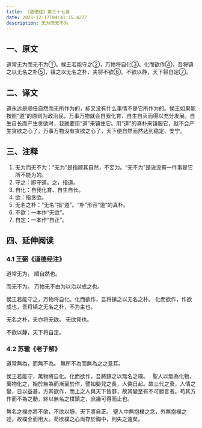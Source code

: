 ```yaml
---
title: 《道德经》第三十七章
date: 2021-12-17T04:41:15.427Z
description: 无为而无不为
---
```

## 一、原文

道常无为而无不为①。候王若能守之②，万物将自化③。化而欲作④，吾将镇之以无名之朴⑤，镇之以无名之朴，夫将不欲⑥。不欲以静，天下将自定⑦。

## 二、译文

道永远是顺任自然而无所作为的，却又没有什么事情不是它所作为的。侯王如果能按照“道”的原则为政治民，万事万物就会自我化育、自生自灭而得以充分发展。自生自长而产生贪欲时，我就要用“道”来镇住它。用“道”的真朴来镇服它，就不会产生贪欲之心了，万事万物没有贪欲之心了，天下便自然而然达到稳定、安宁。

## 三、注释

1. 无为而无不为：“无为”是指顺其自然，不妄为。“无不为”是说没有一件事是它所不能为的。
2. 守之：即守道。之，指道。
3. 自化：自我化育、自生自长。
4. 欲：指贪欲。
5. 无名之朴：“无名”指“道”。“朴”形容“道”的真朴。
6. 不欲：一本作“无欲”。
7. 自定：一本作“自正”。

## 四、延伸阅读

### 4.1 王弼《道德经注》

道常无为，
顺自然也。

而无不为。
万物无不由为以治以成之也。

侯王若能守之，万物将自化。化而欲作，吾将镇之以无名之朴。
化而欲作，作欲成也，吾将镇之无名之朴，不为主也。

无名之朴，夫亦将无欲。
无欲竞也。

不欲以静，天下将自定。

### 4.2 苏辙《老子解》

道常無為，而無不為。
無所不為而無為之之意耳。

侯王若能守，萬物將自化。化而欲作，吾將鎮之以無名之樸。　
聖人以無為化物，萬物化之，始於無為而漸至於作，譬如嬰兒之長，人偽日起。故三代之衰，人情之變，日以益甚，方其欲作，而上之人與天下皆靡，故其變至有不可勝言者。苟其方作而不為之動，終以無名之樸鎮之，庶幾可得而止也。

無名之樸亦將不欲，不欲以靜，天下將自正。
聖人中無抱樸之念，外無抱樸之述，故樸全而用大。苟欲樸之心尚存於胸中，則失之遠矣。